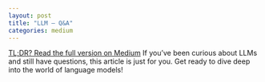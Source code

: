 ```yaml
---
layout: post
title: "LLM — Q&A"
categories: medium
---
```


[TL;DR? Read the full version on Medium](https://medium.com/@balci.pelin/llm-q-a-4c98031d9ea3) If you’ve been curious about LLMs and still have questions, this article is just for you. Get ready to dive deep into 
the world of language models!